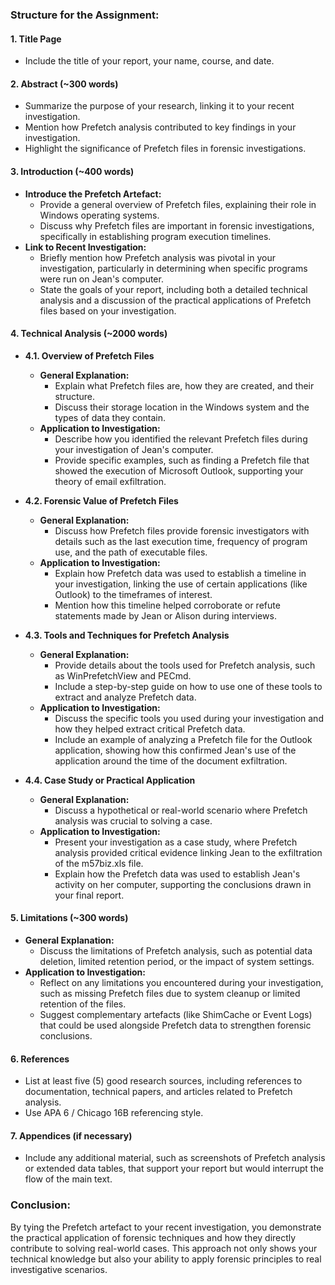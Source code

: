 ### Structure for the Assignment:

#### 1. **Title Page**
   - Include the title of your report, your name, course, and date.

#### 2. **Abstract (~300 words)**
   - Summarize the purpose of your research, linking it to your recent investigation.
   - Mention how Prefetch analysis contributed to key findings in your investigation.
   - Highlight the significance of Prefetch files in forensic investigations.

#### 3. **Introduction (~400 words)**
   - **Introduce the Prefetch Artefact:**
     - Provide a general overview of Prefetch files, explaining their role in Windows operating systems.
     - Discuss why Prefetch files are important in forensic investigations, specifically in establishing program execution timelines.
   - **Link to Recent Investigation:**
     - Briefly mention how Prefetch analysis was pivotal in your investigation, particularly in determining when specific programs were run on Jean's computer.
     - State the goals of your report, including both a detailed technical analysis and a discussion of the practical applications of Prefetch files based on your investigation.

#### 4. **Technical Analysis (~2000 words)**
   - **4.1. Overview of Prefetch Files**
     - **General Explanation:**
       - Explain what Prefetch files are, how they are created, and their structure.
       - Discuss their storage location in the Windows system and the types of data they contain.
     - **Application to Investigation:**
       - Describe how you identified the relevant Prefetch files during your investigation of Jean's computer.
       - Provide specific examples, such as finding a Prefetch file that showed the execution of Microsoft Outlook, supporting your theory of email exfiltration.

   - **4.2. Forensic Value of Prefetch Files**
     - **General Explanation:**
       - Discuss how Prefetch files provide forensic investigators with details such as the last execution time, frequency of program use, and the path of executable files.
     - **Application to Investigation:**
       - Explain how Prefetch data was used to establish a timeline in your investigation, linking the use of certain applications (like Outlook) to the timeframes of interest.
       - Mention how this timeline helped corroborate or refute statements made by Jean or Alison during interviews.

   - **4.3. Tools and Techniques for Prefetch Analysis**
     - **General Explanation:**
       - Provide details about the tools used for Prefetch analysis, such as WinPrefetchView and PECmd.
       - Include a step-by-step guide on how to use one of these tools to extract and analyze Prefetch data.
     - **Application to Investigation:**
       - Discuss the specific tools you used during your investigation and how they helped extract critical Prefetch data.
       - Include an example of analyzing a Prefetch file for the Outlook application, showing how this confirmed Jean's use of the application around the time of the document exfiltration.

   - **4.4. Case Study or Practical Application**
     - **General Explanation:**
       - Discuss a hypothetical or real-world scenario where Prefetch analysis was crucial to solving a case.
     - **Application to Investigation:**
       - Present your investigation as a case study, where Prefetch analysis provided critical evidence linking Jean to the exfiltration of the m57biz.xls file.
       - Explain how the Prefetch data was used to establish Jean's activity on her computer, supporting the conclusions drawn in your final report.

#### 5. **Limitations (~300 words)**
   - **General Explanation:**
     - Discuss the limitations of Prefetch analysis, such as potential data deletion, limited retention period, or the impact of system settings.
   - **Application to Investigation:**
     - Reflect on any limitations you encountered during your investigation, such as missing Prefetch files due to system cleanup or limited retention of the files.
     - Suggest complementary artefacts (like ShimCache or Event Logs) that could be used alongside Prefetch data to strengthen forensic conclusions.

#### 6. **References**
   - List at least five (5) good research sources, including references to documentation, technical papers, and articles related to Prefetch analysis.
   - Use APA 6 / Chicago 16B referencing style.

#### 7. **Appendices (if necessary)**
   - Include any additional material, such as screenshots of Prefetch analysis or extended data tables, that support your report but would interrupt the flow of the main text.

### Conclusion:
By tying the Prefetch artefact to your recent investigation, you demonstrate the practical application of forensic techniques and how they directly contribute to solving real-world cases. This approach not only shows your technical knowledge but also your ability to apply forensic principles to real investigative scenarios.
